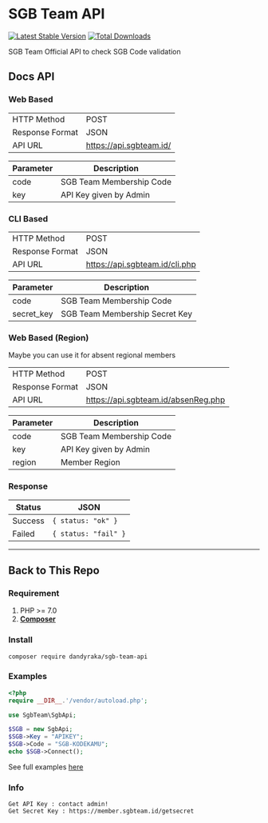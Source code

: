 # SGB Team API
[![Latest Stable Version](https://poser.pugx.org/dandyraka/sgb-team-api/v/stable)](https://packagist.org/packages/dandyraka/sgb-team-api)
[![Total Downloads](https://poser.pugx.org/dandyraka/sgb-team-api/downloads)](https://packagist.org/packages/dandyraka/sgb-team-api)

SGB Team Official API to check SGB Code validation

## Docs API
### Web Based

|||
| --- | --- |
| HTTP Method | POST |
| Response Format | JSON |
| API URL | https://api.sgbteam.id/ |

| Parameter | Description |
| --- | --- |
| code | SGB Team Membership Code |
| key | API Key given by Admin |

### CLI Based

|||
| --- | --- |
| HTTP Method | POST |
| Response Format | JSON |
| API URL | https://api.sgbteam.id/cli.php |

| Parameter | Description |
| --- | --- |
| code | SGB Team Membership Code |
| secret_key | SGB Team Membership Secret Key |

### Web Based (Region)

Maybe you can use it for absent regional members

|||
| --- | --- |
| HTTP Method | POST |
| Response Format | JSON |
| API URL | https://api.sgbteam.id/absenReg.php |

| Parameter | Description |
| --- | --- |
| code | SGB Team Membership Code |
| key | API Key given by Admin |
| region | Member Region |

### Response
| Status | JSON |
| --- | --- |
| Success | `{ status: "ok" }` |
| Failed | `{ status: "fail" }` |

---

## Back to This Repo
### Requirement
1. PHP >= 7.0
2. **[Composer](https://getcomposer.org/)**

### Install

    composer require dandyraka/sgb-team-api

### Examples
```php
<?php
require __DIR__.'/vendor/autoload.php';

use SgbTeam\SgbApi;

$SGB = new SgbApi;
$SGB->Key = "APIKEY";
$SGB->Code = "SGB-KODEKAMU";
echo $SGB->Connect();
```
See full examples [here](examples)

### Info
    Get API Key : contact admin!
    Get Secret Key : https://member.sgbteam.id/getsecret
